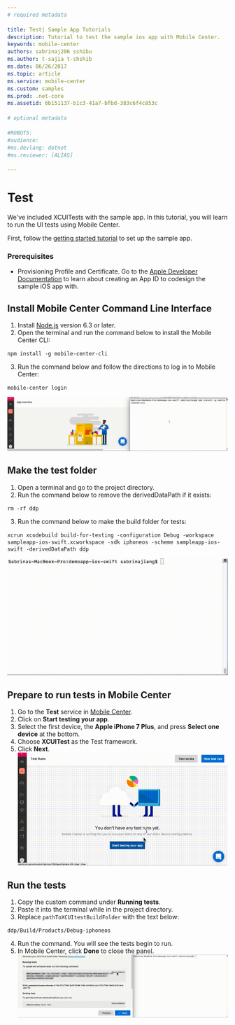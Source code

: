 ```yaml
---
# required metadata

title: Test| Sample App Tutorials
description: Tutorial to test the sample ios app with Mobile Center.
keywords: mobile-center
authors: sabrinaj206 sshibu
ms.author: t-sajia t-shshib
ms.date: 06/26/2017
ms.topic: article
ms.service: mobile-center
ms.custom: samples
ms.prod: .net-core
ms.assetid: 6b151137-b1c3-41a7-bfbd-383c6f4c853c

# optional metadata

#ROBOTS:
#audience:
#ms.devlang: dotnet
#ms.reviewer: [ALIAS]

---
```


# Test

We've included XCUITests with the sample app. In this tutorial, you will learn to run the UI tests using Mobile Center.

First, follow the [getting started tutorial](/getting-started.md) to set up the sample app.

### Prerequisites
 - Provisioning Profile and Certificate. Go to the [Apple Developer Documentation](https://developer.apple.com/library/content/documentation/IDEs/Conceptual/AppDistributionGuide/MaintainingProfiles/MaintainingProfiles.html) to learn about creating an App ID to codesign the sample iOS app with.

## Install Mobile Center Command Line Interface

1. Install [Node.js](https://nodejs.org/en/) version 6.3 or later.
2. Open the terminal and run the command below to install the Mobile Center CLI:

  ```shell
  npm install -g mobile-center-cli
  ```

3. Run the command below and follow the directions to log in to Mobile Center:

  ```shell
  mobile-center login
  ```  
  ![Install CLI and login](images/Install_CLI_login_ios.gif)

## Make the test folder
1. Open a terminal and go to the project directory.
2. Run the command below to remove the derivedDataPath if it exists:

  ```shell
  rm -rf ddp
  ```

3. Run the command below to make the build folder for tests:

  ```shell
  xcrun xcodebuild build-for-testing -configuration Debug -workspace sampleapp-ios-swift.xcworkspace -sdk iphoneos -scheme sampleapp-ios-swift -derivedDataPath ddp
  ```  
  ![Build the Test Folder](images/Build_test_folder_ios.gif)

## Prepare to run tests in Mobile Center
1. Go to the **Test** service in [Mobile Center](https://mobile.azure.com/apps).
2. Click on **Start testing your app**.
3. Select the first device, the **Apple iPhone 7 Plus**, and press **Select one device** at the bottom.  
4. Choose **XCUITest** as the Test framework.   
5. Click **Next**.  
  ![Prepare to run tests](images/Setup_test_ios.gif)

## Run the tests
1. Copy the custom command under **Running tests**.
2. Paste it into the terminal while in the project directory.
3. Replace ```pathToXCUItestBuildFolder``` with the text below:

  ```shell
  ddp/Build/Products/Debug-iphoneos
  ```

4. Run the command. You will see the tests begin to run.
5. In Mobile Center, click **Done** to close the panel.  
  ![Run the tests](images/Run_XCUITests.gif)
